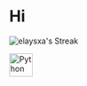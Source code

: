 # Hi
![elaysxa's Streak](https://github-readme-streak-stats.herokuapp.com/?user=elaysxa&theme=highcontrast&hide_border=true)

<a href="https://www.python.org" target="_blank"><img align="left" alt="Python" height ="42px" src="https://raw.githubusercontent.com/rahul-jha98/github_readme_icons/main/language_and_tools/square/python/python.svg"></a>
